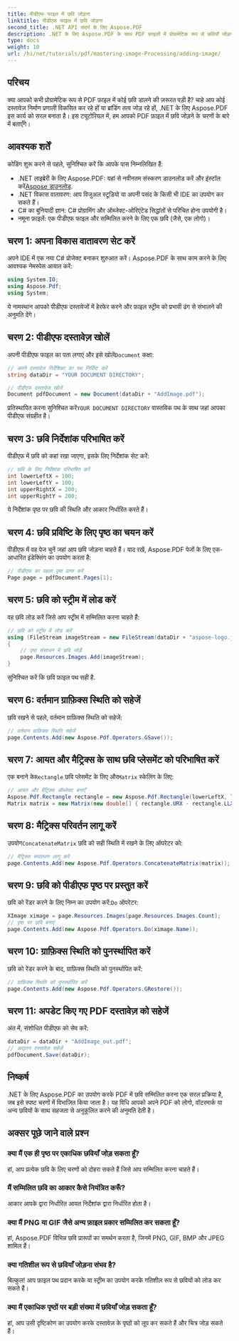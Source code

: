 ```yaml
---
title: पीडीएफ फाइल में छवि जोड़ना
linktitle: पीडीएफ फाइल में छवि जोड़ना
second_title: .NET API संदर्भ के लिए Aspose.PDF
description: .NET के लिए Aspose.PDF के साथ PDF फ़ाइलों में प्रोग्रामेटिक रूप से छवियाँ जोड़ना सीखें। यह व्यापक ट्यूटोरियल आपके वातावरण को सेट करने से लेकर विशिष्ट पृष्ठों पर छवियों को प्रस्तुत करने तक प्रत्येक चरण को कवर करता है।
type: docs
weight: 10
url: /hi/net/tutorials/pdf/mastering-image-Processing/adding-image/
---
```

## परिचय

क्या आपको कभी प्रोग्रामेटिक रूप से PDF फ़ाइल में कोई छवि डालने की ज़रूरत पड़ी है? चाहे आप कोई दस्तावेज़ निर्माण प्रणाली विकसित कर रहे हों या ब्रांडिंग तत्व जोड़ रहे हों, .NET के लिए Aspose.PDF इस कार्य को सरल बनाता है। इस ट्यूटोरियल में, हम आपको PDF फ़ाइल में छवि जोड़ने के चरणों के बारे में बताएँगे।

## आवश्यक शर्तें

कोडिंग शुरू करने से पहले, सुनिश्चित करें कि आपके पास निम्नलिखित हैं:

-  .NET लाइब्रेरी के लिए Aspose.PDF: यहां से नवीनतम संस्करण डाउनलोड करें और इंस्टॉल करें[Aspose डाउनलोड](https://releases.aspose.com/pdf/net/).
- .NET विकास वातावरण: आप विजुअल स्टूडियो या अपनी पसंद के किसी भी IDE का उपयोग कर सकते हैं।
- C# का बुनियादी ज्ञान: C# प्रोग्रामिंग और ऑब्जेक्ट-ओरिएंटेड सिद्धांतों से परिचित होना उपयोगी है।
- नमूना फ़ाइलें: एक पीडीएफ फाइल और सम्मिलित करने के लिए एक छवि (जैसे, एक लोगो)।

## चरण 1: अपना विकास वातावरण सेट करें

अपने IDE में एक नया C# प्रोजेक्ट बनाकर शुरुआत करें। Aspose.PDF के साथ काम करने के लिए आवश्यक नेमस्पेस आयात करें:

```csharp
using System.IO;
using Aspose.Pdf;
using System;
```

ये नामस्थान आपको पीडीएफ दस्तावेजों में हेरफेर करने और फ़ाइल स्ट्रीम को प्रभावी ढंग से संभालने की अनुमति देंगे।

## चरण 2: पीडीएफ दस्तावेज़ खोलें

 अपनी पीडीएफ फाइल का पता लगाएं और इसे खोलें`Document` कक्षा:

```csharp
// अपने दस्तावेज़ निर्देशिका का पथ निर्दिष्ट करें
string dataDir = "YOUR DOCUMENT DIRECTORY";

// पीडीएफ दस्तावेज़ खोलें
Document pdfDocument = new Document(dataDir + "AddImage.pdf");
```

 प्रतिस्थापित करना सुनिश्चित करें`YOUR DOCUMENT DIRECTORY` वास्तविक पथ के साथ जहां आपका पीडीएफ संग्रहीत है।

## चरण 3: छवि निर्देशांक परिभाषित करें

पीडीएफ में छवि को कहां रखा जाएगा, इसके लिए निर्देशांक सेट करें:

```csharp
// छवि के लिए निर्देशांक परिभाषित करें
int lowerLeftX = 100;
int lowerLeftY = 100;
int upperRightX = 200;
int upperRightY = 200;
```

ये निर्देशांक पृष्ठ पर छवि की स्थिति और आकार निर्धारित करते हैं।

## चरण 4: छवि प्रविष्टि के लिए पृष्ठ का चयन करें

पीडीएफ में वह पेज चुनें जहां आप छवि जोड़ना चाहते हैं। याद रखें, Aspose.PDF पेजों के लिए एक-आधारित इंडेक्सिंग का उपयोग करता है:

```csharp
// पीडीएफ का पहला पृष्ठ प्राप्त करें
Page page = pdfDocument.Pages[1];
```

## चरण 5: छवि को स्ट्रीम में लोड करें

वह छवि लोड करें जिसे आप स्ट्रीम में सम्मिलित करना चाहते हैं:

```csharp
// छवि को स्ट्रीम में लोड करें
using (FileStream imageStream = new FileStream(dataDir + "aspose-logo.jpg", FileMode.Open))
{
    // पृष्ठ संसाधन में छवि जोड़ें
    page.Resources.Images.Add(imageStream);
}
```

सुनिश्चित करें कि छवि फ़ाइल पथ सही है.

## चरण 6: वर्तमान ग्राफ़िक्स स्थिति को सहेजें

छवि रखने से पहले, वर्तमान ग्राफ़िक्स स्थिति को सहेजें:

```csharp
// वर्तमान ग्राफ़िक्स स्थिति सहेजें
page.Contents.Add(new Aspose.Pdf.Operators.GSave());
```

## चरण 7: आयत और मैट्रिक्स के साथ छवि प्लेसमेंट को परिभाषित करें

 एक बनाने के`Rectangle` छवि प्लेसमेंट के लिए और`Matrix` स्केलिंग के लिए:

```csharp
// आयत और मैट्रिक्स ऑब्जेक्ट बनाएँ
Aspose.Pdf.Rectangle rectangle = new Aspose.Pdf.Rectangle(lowerLeftX, lowerLeftY, upperRightX, upperRightY);
Matrix matrix = new Matrix(new double[] { rectangle.URX - rectangle.LLX, 0, 0, rectangle.URY - rectangle.LLY, rectangle.LLX, rectangle.LLY });
```

## चरण 8: मैट्रिक्स परिवर्तन लागू करें

 उपयोग`ConcatenateMatrix` छवि को सही स्थिति में रखने के लिए ऑपरेटर को:

```csharp
// मैट्रिक्स रूपांतरण लागू करें
page.Contents.Add(new Aspose.Pdf.Operators.ConcatenateMatrix(matrix));
```

## चरण 9: छवि को पीडीएफ पृष्ठ पर प्रस्तुत करें

 छवि को रेंडर करने के लिए निम्न का उपयोग करें:`Do` ऑपरेटर:

```csharp
XImage ximage = page.Resources.Images[page.Resources.Images.Count];
// पृष्ठ पर छवि बनाएं
page.Contents.Add(new Aspose.Pdf.Operators.Do(ximage.Name));
```

## चरण 10: ग्राफ़िक्स स्थिति को पुनर्स्थापित करें

छवि को रेंडर करने के बाद, ग्राफ़िक्स स्थिति को पुनर्स्थापित करें:

```csharp
// ग्राफ़िक्स स्थिति को पुनर्स्थापित करें
page.Contents.Add(new Aspose.Pdf.Operators.GRestore());
```

## चरण 11: अपडेट किए गए PDF दस्तावेज़ को सहेजें

अंत में, संशोधित पीडीएफ को सेव करें:

```csharp
dataDir = dataDir + "AddImage_out.pdf";
// अद्यतन दस्तावेज़ सहेजें
pdfDocument.Save(dataDir);
```

## निष्कर्ष

.NET के लिए Aspose.PDF का उपयोग करके PDF में छवि सम्मिलित करना एक सरल प्रक्रिया है, जब इसे स्पष्ट चरणों में विभाजित किया जाता है। यह विधि आपको अपने PDF को लोगो, वॉटरमार्क या अन्य छवियों के साथ सहजता से अनुकूलित करने की अनुमति देती है।

## अक्सर पूछे जाने वाले प्रश्न

### क्या मैं एक ही पृष्ठ पर एकाधिक छवियाँ जोड़ सकता हूँ?
हां, आप प्रत्येक छवि के लिए चरणों को दोहरा सकते हैं जिसे आप सम्मिलित करना चाहते हैं।

### मैं सम्मिलित छवि का आकार कैसे नियंत्रित करूँ?
आकार आपके द्वारा निर्धारित आयत निर्देशांक द्वारा निर्धारित होता है।

### क्या मैं PNG या GIF जैसे अन्य फ़ाइल प्रकार सम्मिलित कर सकता हूँ?
हां, Aspose.PDF विभिन्न छवि प्रारूपों का समर्थन करता है, जिनमें PNG, GIF, BMP और JPEG शामिल हैं।

### क्या गतिशील रूप से छवियाँ जोड़ना संभव है?
बिल्कुल! आप फ़ाइल पथ प्रदान करके या स्ट्रीम का उपयोग करके गतिशील रूप से छवियों को लोड कर सकते हैं।

### क्या मैं एकाधिक पृष्ठों पर बड़ी संख्या में छवियाँ जोड़ सकता हूँ?
हां, आप उसी दृष्टिकोण का उपयोग करके दस्तावेज़ के पृष्ठों को लूप कर सकते हैं और चित्र जोड़ सकते हैं।